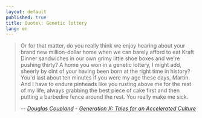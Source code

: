 ```yaml
---
layout: default
published: true
title: Quote\: Genetic lottery
lang: en
---
```


> Or for that matter, do you really think we enjoy hearing about your brand new million-dollar home when we can barely afford to eat Kraft Dinner sandwiches in our own grimy little shoe boxes and we're pushing thirty? A home you won in a genetic lottery, I might add, sheerly by dint of your having been born at the right time in history? You'd last 
about ten minutes if you were my age these days, Martin. And I have to endure pinheads like you rusting above me for the rest of my life, always grabbing the best piece of cake first and then putting a barbedire fence around the rest. You really make me sick.
>
> -- <cite>[Douglas Coupland][] - [Generation X: Tales for an Accelerated Culture][genx]</cite>

[Douglas Coupland]: http://en.wikipedia.org/wiki/Douglas_Coupland
[genx]: http://en.wikipedia.org/wiki/Generation_X:_Tales_for_an_Accelerated_Culture
